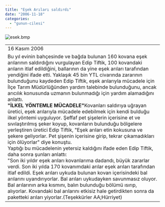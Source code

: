 ```yaml
---
title: "Eşek Arıları saldırdı"
date: "2006-11-18"
categories: 
  - "gunun-cilesi"
---
```


![esek.bmp](/uploads/2006/11/esek.bmp)

<table cellspacing="0" cellpadding="0" width="100%" border="0"><tbody><tr><td>16 Kasım 2006</td></tr><tr><td>Bu yıl evinin bahçesinde ve bağda bulunan 160 kovana eşek arılarının saldırdığını vurgulayan Edip Tiftik, 100 kovandaki arıların itlaf edildiğini, ballarının da yine eşek arıları tarafından yendiğini ifade etti. Yaklaşık 45 bin YTL civarında zararının bulunduğunu kaydeden Edip Tiftik, eşek arılarıyla mücadele için İlçe Tarım Müdürlüğünden yardım talebinde bulunduğunu, ancak arıcılık konusunda uzmanın bulunmadığı için yardım alamadığını anlattı.&nbsp;&nbsp;&nbsp;&nbsp;&nbsp;&nbsp;<div></div><strong>"İLKEL YÖNTEMLE MÜCADELE"</strong>Kovanları saldırıya uğrayan üretici, eşek arılarıyla mücadele edebilmek için kendi bulduğu ilkel yöntemi uyguluyor. Şeffaf pet şişelerin içerisine et ve sıvılaştırılmış şeker koyup, kovanların bulunduğu bölgelere yerleştiren üretici Edip Tiftik, "Eşek arıları etin kokusuna ve şekere geliyorlar. Pet şişenin içerisine girip, tekrar çıkamadıkları için ölüyorlar" diye konuştu.<div></div>Yaptığı bu mücadelenin yetersiz kaldığını ifade eden Edip Tiftik, daha sonra şunları anlattı:<div></div>"Son iki yıldır eşek arıları kovanlarıma dadandı, büyük zararlar verdi. Son iki yılda 170 kovanımdaki arılar eşek arıları tarafından itlaf edildi. Eşek arıları uykuda bulunan kovan içerisindeki bal arılarını uyandırıyorlar. Bal arıları uykudayken savunmasız oluyor. Bal arılarının arka kısmını, balın bulunduğu bölümü ısırıp, alıyorlar. Kovandaki bal arılarını etkisiz hale getirdikten sonra da paketteki arıları yiyorlar.(Teşekkürler AA;Hürriyet)</td></tr></tbody></table>
